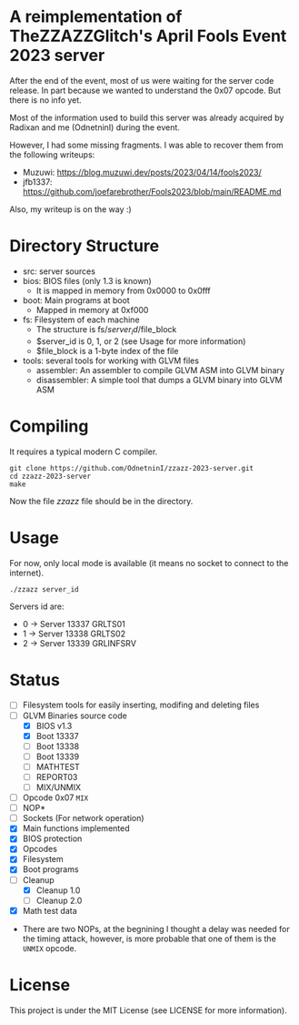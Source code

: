 # A reimplementation of TheZZAZZGlitch's April Fools Event 2023 server
After the end of the event, most of us were waiting for the server code release. In part because we wanted to understand the 0x07 opcode. But there is no info yet.

Most of the information used to build this server was already acquired by Radixan and me (OdnetninI) during the event.

However, I had some missing fragments. I was able to recover them from the following writeups:
- Muzuwi: https://blog.muzuwi.dev/posts/2023/04/14/fools2023/
- jfb1337: https://github.com/joefarebrother/Fools2023/blob/main/README.md

Also, my writeup is on the way :)

# Directory Structure
- src: server sources
- bios: BIOS files (only 1.3 is known) 
  + It is mapped in memory from 0x0000 to 0x0fff
- boot: Main programs at boot
  + Mapped in memory at 0xf000
- fs: Filesystem of each machine
  + The structure is fs/$server_id/$file_block
  + $server_id is 0, 1, or 2 (see Usage for more information)
  + $file_block is a 1-byte index of the file
- tools: several tools for working with GLVM files
  + assembler: An assembler to compile GLVM ASM into GLVM binary
  + disassembler: A simple tool that dumps a GLVM binary into GLVM ASM

# Compiling
It requires a typical modern C compiler.

```
git clone https://github.com/OdnetninI/zzazz-2023-server.git
cd zzazz-2023-server
make
```

Now the file *zzazz* file should be in the directory.

# Usage
For now, only local mode is available (it means no socket to connect to the internet).

```
./zzazz server_id
```

Servers id are:
- 0 -> Server 13337 GRLTS01
- 1 -> Server 13338 GRLTS02
- 2 -> Server 13339 GRLINFSRV

# Status
- [ ] Filesystem tools for easily inserting, modifing and deleting files
- [ ] GLVM Binaries source code
  + [x] BIOS v1.3
  + [x] Boot 13337
  + [ ] Boot 13338
  + [ ] Boot 13339
  + [ ] MATHTEST
  + [ ] REPORT03
  + [ ] MIX/UNMIX
- [ ] Opcode 0x07 `MIX`
- [ ] NOP*
- [ ] Sockets (For network operation)
- [x] Main functions implemented
- [x] BIOS protection
- [x] Opcodes
- [x] Filesystem
- [x] Boot programs
- [ ] Cleanup
  + [x] Cleanup 1.0
  + [ ] Cleanup 2.0
- [x] Math test data

* There are two NOPs, at the begnining I thought a delay was needed for the timing attack, however, is more probable that one of them is the `UNMIX` opcode.

# License
This project is under the MIT License (see LICENSE for more information).

